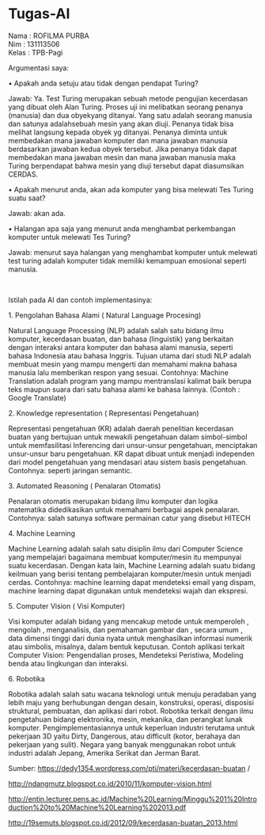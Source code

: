# Tugas-AI
Nama	: ROFILMA PURBA <br>
Nim	: 131113506<br>
Kelas	: TPB-Pagi<br>

Argumentasi saya:<br>
<p>•	Apakah anda setuju atau tidak dengan pendapat Turing?</p>
Jawab: Ya. Test Turing merupakan sebuah metode pengujian kecerdasan yang dibuat oleh Alan Turing. Proses uji ini melibatkan seorang penanya (manusia) dan dua obyekyang ditanyai. Yang satu adalah seorang manusia dan satunya adalahsebuah mesin yang akan diuji. Penanya tidak bisa melihat langsung kepada obyek yg ditanyai. Penanya diminta untuk membedakan mana jawaban komputer dan mana jawaban manusia berdasarkan jawaban kedua obyek tersebut. Jika penanya tidak dapat membedakan mana jawaban mesin dan mana jawaban manusia maka Turing berpendapat bahwa mesin yang diuji tersebut  dapat  diasumsikan  CERDAS. <br>
<p>•	Apakah menurut anda, akan ada komputer yang bisa melewati Tes Turing suatu saat?</p>
Jawab: akan ada. 
<p>•	Halangan apa saja yang menurut anda menghambat perkembangan komputer untuk melewati Tes Turing?</p>
Jawab: menurut saya halangan yang menghambat komputer untuk melewati test turing adalah komputer tidak memiliki kemampuan emosional seperti manusia.</p><br>
<p>Istilah pada AI dan contoh implementasinya:</p>
<p>1.	Pengolahan Bahasa Alami ( Natural Language Procesing)</p>
Natural Language Processing (NLP) adalah salah satu bidang ilmu komputer, kecerdasan buatan, dan bahasa (linguistik) yang berkaitan dengan interaksi antara komputer dan bahasa alami manusia, seperti bahasa Indonesia atau bahasa Inggris. Tujuan utama dari studi NLP adalah membuat mesin yang mampu mengerti dan memahami makna bahasa manusia lalu memberikan respon yang sesuai. Contohnya: Machine Translation adalah program yang mampu mentranslasi kalimat baik berupa teks maupun suara dari satu bahasa alami ke bahasa lainnya. (Contoh : Google Translate)<br>
<p>2.	Knowledge representation ( Representasi Pengetahuan)</p>
Representasi pengetahuan (KR) adalah daerah penelitian kecerdasan buatan yang bertujuan untuk mewakili pengetahuan dalam simbol-simbol untuk memfasilitasi Inferencing dari unsur-unsur pengetahuan, menciptakan unsur-unsur baru pengetahuan. KR dapat dibuat untuk menjadi independen dari model pengetahuan yang mendasari atau sistem basis pengetahuan. Contohnya: seperti jaringan semantic. <br>
<p>3.	Automated Reasoning ( Penalaran Otomatis)</p>
Penalaran otomatis merupakan bidang ilmu komputer dan logika matematika didedikasikan untuk memahami berbagai aspek penalaran. Contohnya: salah satunya software permainan catur yang disebut HITECH<br>
<p>4.	Machine Learning</p>
Machine Learning adalah salah satu disiplin ilmu dari Computer Science yang mempelajari bagaimana membuat komputer/mesin itu mempunyai suatu kecerdasan. Dengan kata lain, Machine Learning adalah suatu bidang keilmuan yang berisi tentang pembelajaran komputer/mesin untuk menjadi cerdas. Contohnya: machine learning dapat mendeteksi email yang dispam, machine learning dapat digunakan untuk mendeteksi wajah dan ekspresi.<br>
<p>5.	Computer Vision ( Visi Komputer)</p>
Visi komputer adalah bidang yang mencakup metode untuk memperoleh , mengolah , menganalisis, dan pemahaman gambar dan , secara umum , data dimensi tinggi dari dunia nyata untuk menghasilkan informasi numerik atau simbolis, misalnya, dalam bentuk keputusan. Contoh aplikasi terkait Computer Vision: Pengendalian proses, Mendeteksi Peristiwa, Modeling benda atau lingkungan dan interaksi.<br>
<p>6.	Robotika</p>
Robotika adalah salah satu wacana teknologi untuk menuju peradaban yang lebih maju yang berhubungan dengan desain, konstruksi, operasi, disposisi struktural, pembuatan, dan aplikasi dari robot. Robotika terkait dengan ilmu pengetahuan bidang elektronika, mesin, mekanika, dan perangkat lunak komputer. Pengimplementasiannya untuk keperluan industri terutama untuk pekerjaan 3D yaitu Dirty, Dangerous, atau difficult (kotor, berahaya dan pekerjaan yang sulit). Negara yang banyak menggunakan robot untuk industri adalah Jepang, Amerika Serikat dan Jerman Barat.<br>

Sumber: 
https://dedy1354.wordpress.com/pti/materi/kecerdasan-buatan /</p>
http://ndangmutz.blogspot.co.id/2010/11/komputer-vision.html </p>
http://entin.lecturer.pens.ac.id/Machine%20Learning/Minggu%201%20Introduction%20to%20Machine%20Learning%202013.pdf </p>
http://19semuts.blogspot.co.id/2012/09/kecerdasan-buatan_2013.html </p>


